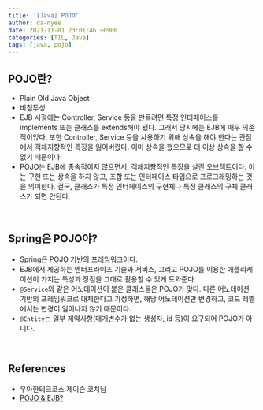 ```yaml
---
title: '[Java] POJO'
author: da-nyee
date: 2021-11-01 23:01:46 +0900
categories: [TIL, Java]
tags: [java, pojo]
---
```


## POJO란?

- Plain Old Java Object
- 비침투성
- EJB 시절에는 Controller, Service 등을 만들려면 특정 인터페이스를 implements 또는 클래스를 extends해야 됐다. 그래서 당시에는 EJB에 매우 의존적이었다. 또한 Controller, Service 등을 사용하기 위해 상속을 해야 한다는 관점에서 객체지향적인 특징을 잃어버렸다. 이미 상속을 했으므로 더 이상 상속을 할 수 없기 때문이다.
- POJO는 EJB에 종속적이지 않으면서, 객체지향적인 특징을 살린 오브젝트이다. 이는 구현 또는 상속을 하지 않고, 조합 또는 인터페이스 타입으로 프로그래밍하는 것을 의미한다. 결국, 클래스가 특정 인터페이스의 구현체나 특정 클래스의 구체 클래스가 되면 안된다.

<br/>

## Spring은 POJO야?

- Spring은 POJO 기반의 프레임워크이다.
- EJB에서 제공하는 엔터프라이즈 기술과 서비스, 그리고 POJO를 이용한 애플리케이션이 가지는 특성과 장점을 그대로 활용할 수 있게 도와준다.
- `@Service`와 같은 어노테이션이 붙은 클래스들은 POJO가 맞다. 다른 어노테이션 기반의 프레임워크로 대체한다고 가정하면, 해당 어노테이션만 변경하고, 코드 레벨에서는 변경이 일어나지 않기 때문이다.
- `@Entity`는 일부 제약사항(매개변수가 없는 생성자, id 등)이 요구되어 POJO가 아니다.

<br/>

## References

- 우아한테크코스 제이슨 코치님
- [POJO & EJB?](https://fehoon.tistory.com/111)
